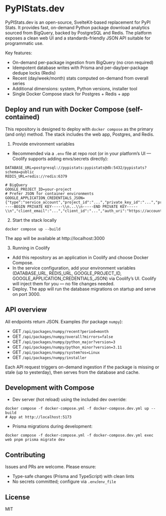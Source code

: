 # PyPIStats.dev

PyPIStats.dev is an open-source, SvelteKit-based replacement for PyPI Stats. It provides fast, on-demand Python package download analytics sourced from BigQuery, backed by PostgreSQL and Redis. The platform exposes a clean web UI and a standards-friendly JSON API suitable for programmatic use.

Key features:
- On-demand per-package ingestion from BigQuery (no cron required)
- Idempotent database writes with Prisma and per-day/per-package dedupe locks (Redis)
- Recent (day/week/month) stats computed on-demand from overall series
- Additional dimensions: system, Python versions, installer tool
- Single Docker Compose stack for Postgres + Redis + app

## Deploy and run with Docker Compose (self-contained)

This repository is designed to deploy with `docker compose` as the primary (and only) method. The stack includes the web app, Postgres, and Redis.

1) Provide environment variables

- Recommended via a `.env` file at repo root (or in your platform’s UI — Coolify supports adding envs/secrets directly):

```
DATABASE_URL=postgresql://pypistats:pypistats@db:5432/pypistats?schema=public
REDIS_URL=redis://redis:6379

# BigQuery
GOOGLE_PROJECT_ID=your-project
# Prefer JSON for container environments
GOOGLE_APPLICATION_CREDENTIALS_JSON={"type":"service_account","project_id":"...","private_key_id":"...","private_key":"-----BEGIN PRIVATE KEY-----\\n...\\n-----END PRIVATE KEY-----\\n","client_email":"...","client_id":"...","auth_uri":"https://accounts.google.com/o/oauth2/auth","token_uri":"https://oauth2.googleapis.com/token","auth_provider_x509_cert_url":"https://www.googleapis.com/oauth2/v1/certs","client_x509_cert_url":"..."}
```

2) Start the stack locally

```
docker compose up --build
```

The app will be available at http://localhost:3000

3) Running in Coolify

- Add this repository as an application in Coolify and choose Docker Compose.
- In the service configuration, add your environment variables (DATABASE_URL, REDIS_URL, GOOGLE_PROJECT_ID, GOOGLE_APPLICATION_CREDENTIALS_JSON) via Coolify’s UI. Coolify will inject them for you — no file changes needed.
- Deploy. The app will run the database migrations on startup and serve on port 3000.

## API overview

All endpoints return JSON. Examples (for package `numpy`):
- GET `/api/packages/numpy/recent?period=month`
- GET `/api/packages/numpy/overall?mirrors=false`
- GET `/api/packages/numpy/python_major?version=3`
- GET `/api/packages/numpy/python_minor?version=3.11`
- GET `/api/packages/numpy/system?os=Linux`
- GET `/api/packages/numpy/installer`

Each API request triggers on-demand ingestion if the package is missing or stale (up to yesterday), then serves from the database and cache.

## Development with Compose

- Dev server (hot reload) using the included dev override:

```
docker compose -f docker-compose.yml -f docker-compose.dev.yml up --build
# App at http://localhost:5173
```

- Prisma migrations during development:

```
docker compose -f docker-compose.yml -f docker-compose.dev.yml exec web pnpm prisma migrate dev
```

## Contributing

Issues and PRs are welcome. Please ensure:
- Type-safe changes (Prisma and TypeScript) with clean lints
- No secrets committed; configure via `.env`/`env_file`

## License

MIT